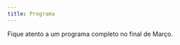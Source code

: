 ```yaml
---
title: Programa
---
```

<!--
[English Version](./program-en_us.md)
-->
Fique atento a um programa completo no final de Março.
